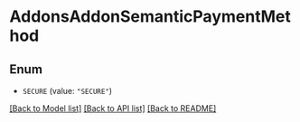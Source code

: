 # AddonsAddonSemanticPaymentMethod

## Enum


* `SECURE` (value: `"SECURE"`)


[[Back to Model list]](../README.md#documentation-for-models) [[Back to API list]](../README.md#documentation-for-api-endpoints) [[Back to README]](../README.md)


